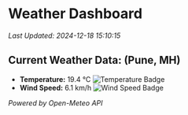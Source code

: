 
# Weather Dashboard

_Last Updated: 2024-12-18 15:10:15_

## Current Weather Data: (Pune, MH)
- **Temperature:** 19.4 °C ![Temperature Badge](https://img.shields.io/badge/Temperature-Low%20Temp-blue)
- **Wind Speed:** 6.1 km/h ![Wind Speed Badge](https://img.shields.io/badge/Wind%20Speed-Low%20Wind-blue)

*Powered by Open-Meteo API*
